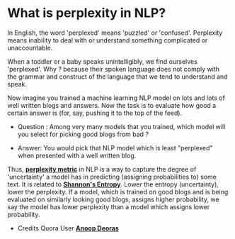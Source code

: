 # What is perplexity in NLP?

In English, the word 'perplexed' means 'puzzled' or 'confused'. 
Perplexity means inability to deal with or understand something complicated or unaccountable.

When a toddler or a baby speaks unintelligibly, we find ourselves 'perplexed'. 
Why ? because their spoken language does not comply with the grammar and construct of the language that we tend to understand and speak.

Now imagine you trained a machine learning NLP model on lots and lots of well written blogs and answers. 
Now the task is to evaluate how good a certain answer is (for, say, pushing it to the top of the feed). 

* Question : Among very many models that you trained, which model will you select for picking good blogs from bad ?

* Answer: You would pick that NLP model which is least "perplexed" when presented with a well written blog.

Thus, [**perplexity metric**](https://en.wikipedia.org/wiki/Perplexity) in NLP is a way to capture the degree of 'uncertainty' a model has in predicting (assigning probabilities to) some text. 
It is related to [**Shannon's Entropy**](https://en.wikipedia.org/wiki/Entropy_(information_theory)). 
Lower the entropy (uncertainty), lower the perplexity. 
If a model, which is trained on good blogs and is being evaluated on similarly looking good blogs, assigns higher probability, we say the model has lower perplexity than a model which assigns lower probability.

* Credits Quora User [**Anoop Deoras**](https://www.quora.com/profile/Anoop-Deoras)
